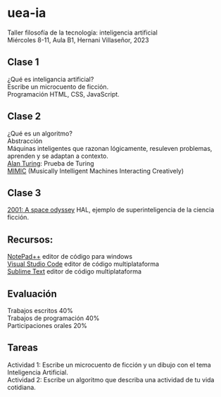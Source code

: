 # uea-ia
Taller filosofía de la tecnología: inteligencia artificial  
Miércoles 8-11, Aula B1, Hernani Villaseñor, 2023  

## Clase 1  
¿Qué es inteligancia artificial?  
Escribe un microcuento de ficción.  
Programación HTML, CSS, JavaScript.  
## Clase 2
¿Qué es un algoritmo?  
Abstracción  
Máquinas inteligentes que razonan lógicamente, resuleven problemas, aprenden y se adaptan a contexto.  
[Alan Turing](https://es.wikipedia.org/wiki/Alan_Turing): Prueba de Turing  
[MIMIC](https://mimicproject.com/about) (Musically Intelligent Machines Interacting Creatively)
## Clase 3
[2001: A space odyssey](https://mubi.com/es/films/2001-a-space-odyssey) HAL, ejemplo de superinteligencia de la ciencia ficción.  
## Recursos:
[NotePad++](https://notepad-plus-plus.org/downloads/) editor de código para windows  
[Visual Studio Code](https://code.visualstudio.com/) editor de código multiplataforma  
[Sublime Text](https://www.sublimetext.com/) editor de código multiplataforma  
## Evaluación
Trabajos escritos 40%  
Trabajos de programación 40%  
Participaciones orales 20%  
## Tareas
Actividad 1: Escribe un microcuento de ficción y un dibujo con el tema Inteligencia Artificial.  
Actividad 2: Escribe un algoritmo que describa una actividad de tu vida cotidiana.  
